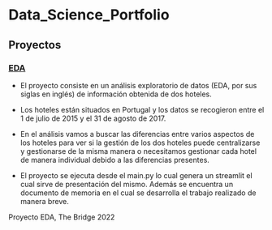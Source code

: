 # Data_Science_Portfolio


## Proyectos

### [EDA](https://github.com/javiermesonero/Data_Science_Portfolio/tree/main/EDA)

* El proyecto consiste en un análisis exploratorio de datos (EDA, por sus siglas en inglés) de información obtenida de dos hoteles.

* Los hoteles están situados en Portugal y los datos se recogieron entre el 1 de julio de 2015 y el 31 de agosto de 2017.

* En el análisis vamos a buscar las diferencias entre varios aspectos de los hoteles para ver si la gestión de los dos hoteles puede centralizarse y gestionarse de la misma manera o necesitamos gestionar cada hotel de manera individual debido a las diferencias presentes.

* El proyecto se ejecuta desde el main.py lo cual genera un streamlit el cual sirve de presentación del mismo. Además se encuentra un documento de memoria en el cual se desarrolla el trabajo realizado de manera breve.

Proyecto EDA, The Bridge 2022









